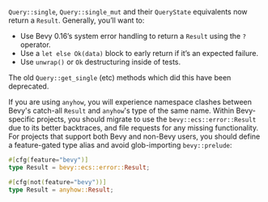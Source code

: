 `Query::single`, `Query::single_mut` and their `QueryState` equivalents now return a `Result`. Generally, you’ll want to:

- Use Bevy 0.16’s system error handling to return a `Result` using the `?` operator.
- Use a `let else Ok(data)` block to early return if it’s an expected failure.
- Use `unwrap()` or `Ok` destructuring inside of tests.

The old `Query::get_single` (etc) methods which did this have been deprecated.

If you are using `anyhow`, you will experience namespace clashes between Bevy's catch-all `Result` and `anyhow`'s type of the same name.
Within Bevy-specific projects, you should migrate to use the `bevy::ecs::error::Result` due to its better backtraces, and file requests for any missing functionality.
For projects that support both Bevy and non-Bevy users, you should define a feature-gated type alias and avoid glob-importing `bevy::prelude`:

```rust
#[cfg(feature="bevy")]
type Result = bevy::ecs::error::Result;

#[cfg(not(feature="bevy"))]
type Result = anyhow::Result;
```
